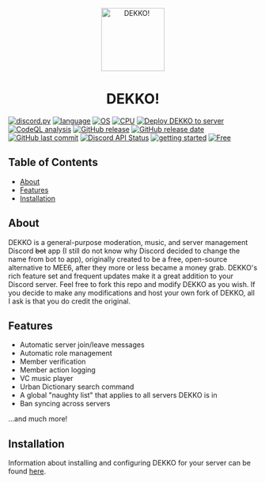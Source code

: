 <p align="center"><img alt="DEKKO!" src="https://www.declanz.me/web/img/dekko/dekko.png" width="128" height="128"></p>
<h1 align="center">DEKKO!</h1>

[![discord.py](https://img.shields.io/badge/discord.py-v2.4.0-5865f2)](https://github.com/Rapptz/discord.py)
[![language](https://img.shields.io/badge/language-Python-ffd343)](https://www.python.org/)
[![OS](https://img.shields.io/badge/OS-linux-0078d4)](https://www.kernel.org/)
[![CPU](https://img.shields.io/badge/CPU-x86%2C%20x64-FF8C00)](#)
[![Deploy DEKKO to server](https://github.com/D3CL4NZ/DEKKO/actions/workflows/dekkodeploy.yml/badge.svg)](https://github.com/D3CL4NZ/DEKKO/actions/workflows/dekkodeploy.yml)
[![CodeQL analysis](https://github.com/D3CL4NZ/DEKKO/actions/workflows/github-code-scanning/codeql/badge.svg)](https://github.com/D3CL4NZ/DEKKO/security/code-scanning?query=is%3Aopen)
[![GitHub release](https://img.shields.io/github/v/release/D3CL4NZ/DEKKO)](#)
[![GitHub release date](https://img.shields.io/github/release-date/D3CL4NZ/DEKKO)](#)
[![GitHub last commit](https://img.shields.io/github/last-commit/D3CL4NZ/DEKKO)](#)
[![Discord API Status](https://img.shields.io/badge/dynamic/json?url=https%3A%2F%2Fdiscordstatus.com%2Fapi%2Fv2%2Fstatus.json&query=%24.status.description&logo=discord&logoColor=ffffff&label=API%20Status&labelColor=546e7a&color=green)](https://discordstatus.com/)
[![getting started](https://img.shields.io/badge/getting_started-guide-1D76DB)](https://www.declanz.me/web/dekko/)
[![Free](https://img.shields.io/badge/free_for_non_commercial_use-brightgreen)](#)

## Table of Contents
- [About](#about)
- [Features](#features)
- [Installation](#installation)

## About

DEKKO is a general-purpose moderation, music, and server management Discord ~~bot~~ app (I still do not know why Discord decided to change the name from bot to app), originally created to be a free, open-source alternative to MEE6, after they more or less became a money grab. DEKKO's rich feature set and frequent updates make it a great addition to your Discord server. Feel free to fork this repo and modify DEKKO as you wish. If you decide to make any modifications and host your own fork of DEKKO, all I ask is that you do credit the original.

## Features

- Automatic server join/leave messages
- Automatic role management
- Member verification
- Member action logging
- VC music player
- Urban Dictionary search command
- A global "naughty list" that applies to all servers DEKKO is in
- Ban syncing across servers

...and much more!

## Installation

Information about installing and configuring DEKKO for your server can be found [here](https://www.declanz.me/web/dekko/setup.html).
